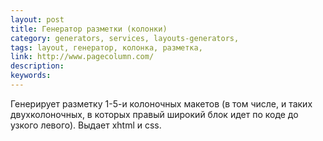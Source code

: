```yaml
---
layout: post
title: Генератор разметки (колонки)
category: generators, services, layouts-generators, 
tags: layout, генератор, колонка, разметка, 
link: http://www.pagecolumn.com/
description: 
keywords: 
---
```


<p>Генерирует разметку 1-5-и колоночных макетов (в том числе, и таких двухколоночных, в которых правый широкий блок идет по коде до узкого левого). Выдает xhtml и css.</p>
